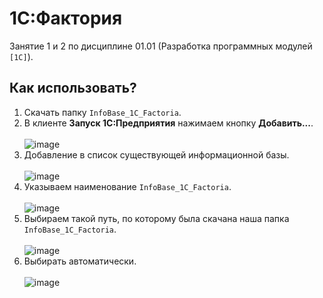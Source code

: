 # 1С:Фактория

Занятие 1 и 2 по дисциплине 01.01 (Разработка программных модулей `[1С]`). 

## Как использовать?

1. Скачать папку `InfoBase_1C_Factoria`.
2. В клиенте **Запуск 1С:Предприятия** нажимаем кнопку **Добавить...**.<br><br>![image](https://github.com/user-attachments/assets/9d681813-c804-46b0-a175-69d8961a568f)
3. Добавление в список существующей информационной базы.<br><br>![image](https://github.com/user-attachments/assets/0a484acb-b186-4ac2-a37a-ccf7d32481f6)
4. Указываем наименование `InfoBase_1C_Factoria`.<br><br>![image](https://github.com/user-attachments/assets/4c024750-2fa4-4d25-84dd-e84a62fbe6fd)
5. Выбираем такой путь, по которому была скачана наша папка `InfoBase_1C_Factoria`.<br><br>![image](https://github.com/user-attachments/assets/572196ff-856d-4f10-b293-7f4bc7c64fbc)
6. Выбирать автоматически.<br><br>![image](https://github.com/user-attachments/assets/f772ae48-f711-4212-87dd-1edd04c967cc)
